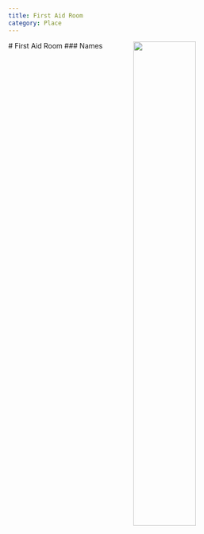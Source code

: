 ```yaml
---
title: First Aid Room
category: Place
---
```

<img src="/img/2020-First-Aid-Room.jpeg" align="right" style="width: 50%;">
# First Aid Room
### Names
